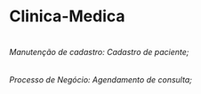 # Clinica-Medica
#
###### Manutenção de cadastro: Cadastro de paciente; 
###### Processo de Negócio: Agendamento de consulta;
